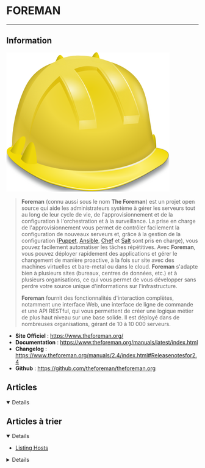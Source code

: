 # FOREMAN
---

## <i class="fa-solid fa-hashtag"></i> Information

![Logo](../../_media/apps/foreman/foremanhelmet.svg ':size=250 :no-zoom')


> <i class="fa-solid fa-quote-left"></i> **Foreman** (connu aussi sous le nom **The Foreman**) est un projet open source qui aide les administrateurs système à gérer les serveurs tout au long de leur cycle de vie, de l'approvisionnement et de la configuration à l'orchestration et à la surveillance. La prise en charge de l'approvisionnement vous permet de contrôler facilement la configuration de nouveaux serveurs et, grâce à la gestion de la configuration ([Puppet](https://puppet.com/), [Ansible](https://www.ansible.com/), [Chef](https://www.chef.io/) et [Salt](https://saltproject.io/) sont pris en charge), vous pouvez facilement automatiser les tâches répétitives. Avec **Foreman**, vous pouvez déployer rapidement des applications et gérer le changement de manière proactive, à la fois sur site avec des machines virtuelles et bare-metal ou dans le cloud. **Foreman** s'adapte bien à plusieurs sites (bureaux, centres de données, etc.) et à plusieurs organisations, ce qui vous permet de vous développer sans perdre votre source unique d'informations sur l'infrastructure.
> 
> **Foreman** fournit des fonctionnalités d'interaction complètes, notamment une interface Web, une interface de ligne de commande et une API RESTful, qui vous permettent de créer une logique métier de plus haut niveau sur une base solide. Il est déployé dans de nombreuses organisations, gérant de 10 à 10 000 serveurs. <i class="fa-solid fa-quote-left fa-rotate-180"></i>


- <i class="fa-solid fa-globe"></i> **Site Officiel** : https://www.theforeman.org/
- <i class="fa-solid fa-book"></i> **Documentation** : https://www.theforeman.org/manuals/latest/index.html
- <i class="fa-solid fa-file-circle-question"></i> **Changelog** : https://www.theforeman.org/manuals/2.4/index.html#Releasenotesfor2.4
- <i class="fa-brands fa-github"></i> **Github** : https://github.com/theforeman/theforeman.org



## <i class="fa-regular fa-newspaper"></i> Articles

<details open>

</details>

## <i class="fa-solid fa-glasses"></i> Articles à trier

<details open>

- [Listing Hosts](/atrier/apps/foreman_001.md)

<details>

---

## <i class="fa-solid fa-glasses"></i> Articles externes

<details>

- [API Documentation](https://theforeman.org/api/1.7/apidoc/v2.html)
- [API Foreman](https://theforeman.org/api/1.8/index.html)
- [Automatisierte Updates mit Foreman Distributed Lock Manager](https://www.netways.de/blog/2019/07/12/foreman-distributed-lock-manager/)
- [Demystifying the Foreman](https://www.slideshare.net/roidelapluie/demystifying-the-foreman)
- [Dockerfile is now included in foreman core](https://community.theforeman.org/t/dockerfile-is-now-included-in-foreman-core/13987)
- [How can I add a class to a host using the API?](https://groups.google.com/forum/#!topic/foreman-users/JTeXPtKrUG8)
- [How to get started with the Foreman sysadmin tool](https://opensource.com/article/17/8/system-management-foreman)
- [How to Install and Configure Foreman 1.16 on Debian 9 / Ubuntu 16.04 Server](https://www.linuxtechi.com/install-configure-foreman-1-16-debian-9-ubuntu-16-04/)
- [How to Install Katello 3.2 on CentOS 7](https://hostpresto.com/community/tutorials/how-to-install-katello-3-2-on-centos-7/)
- [Managing a R&D Lab with Foreman](https://www.slideshare.net/roidelapluie/managing-a-rd-lab-with-foreman-64021861)
- [Managing deb content in Foreman](https://opensource.com/article/21/3/linux-foreman)

</details>
